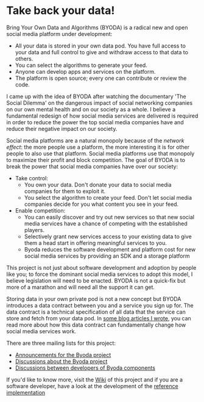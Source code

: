 # Take back your data!

Bring Your Own Data and Algorithms (BYODA) is a radical new and open social media platform under development:
- All your data is stored in your own data pod. You have full access to your data and full control to give and withdraw access to that data to others.
- You can select the algorithms to generate your feed.
- Anyone can develop apps and services on the platform.
- The platform is open source; every one can contribute or review the code.

I came up with the idea of BYODA after watching the documentary 'The Social Dilemma' on the dangerous impact of social networking companies on our own mental health and on our society as a whole. I believe a fundamental redesign of how social media services are delivered is required in order to reduce the power the top social media companies have and reduce their negative impact on our society. 

Social media platforms are a natural monopoly because of the *network effect*: the more people use a platform, the more interesting it is for other people to also use that platform. Social media platforms use that monopoly to maximize their profit and block competition. The goal of BYODA is to break the power that social media companies have over our society:
- Take control: 
  - You own your data. Don't donate your data to social media companies for them to exploit it.
  - You select the algorithm to create your feed. Don't let social media companies decide for you what content you see in your feed.
- Enable competition:
  - You can easily discover and try out new services so that new social media services have a chance of competing with the established players.
  - Selectively grant new services access to your existing data to give them a head start in offering meaningful services to you.
  - Byoda reduces the software development and platform cost for new social media services by providing an SDK and a storage platform

This project is not just about software development and adoption by people like you; to force the dominant social media services to adopt this model, I believe legislation will need to be enacted. BYODA is not a quick-fix but more of a marathon and will need all the support it can get.

Storing data in your own private pod is not a new concept but BYODA introduces a data contract between you and a service you sign up for. The data contract is a technical specification of all data that the service can store and fetch from your data pod. In [some blog articles I wrote](https://stevenhessing.medium.com/), you can read more about how this data contract can fundamentally change how social media services work.

There are three mailing lists for this project:
* [Announcements for the Byoda project](https://groups.io/g/takebackyourdata-announce)
* [Discussions about the Byoda project](https://groups.io/g/takebackyourdata-discuss)
* [Discussions between developers of Byoda components](https://groups.io/g/takebackyourdata-dev)

If you'd like to know more, visit the [Wiki](https://github.com/StevenHessing/byoda/wiki) of this project and if you are a software developer, have a look at the development of the [reference implementation](https://github.com/StevenHessing/byoda-python)

